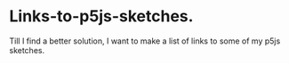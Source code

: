 # Links-to-p5js-sketches.
Till I find a better solution, I want to make a list of links to some of my p5js sketches.
